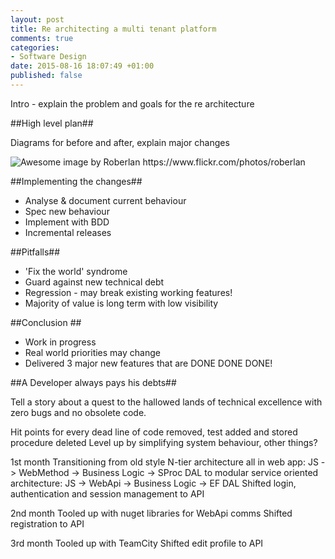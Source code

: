 ```yaml
---
layout: post
title: Re architecting a multi tenant platform
comments: true
categories: 
- Software Design
date: 2015-08-16 18:07:49 +01:00
published: false
---
```


Intro - explain the problem and goals for the re architecture

##High level plan##

Diagrams for before and after, explain major changes

<img src="http://i49.photobucket.com/albums/f299/hookmike/74078639-2d6b-4179-883d-4be7d28c19c7_zpsbpo9illj.jpg" class="alignleft" title="Awesome image by Roberlan https://www.flickr.com/photos/roberlan" />

##Implementing the changes##
      
- Analyse & document current behaviour
- Spec new behaviour
- Implement with BDD
- Incremental releases

##Pitfalls##

- 'Fix the world' syndrome
- Guard against new technical debt
- Regression - may break existing working features!
- Majority of value is long term with low visibility

##Conclusion ##

- Work in progress
- Real world priorities may change
- Delivered 3 major new features that are DONE DONE DONE! 


##A Developer always pays his debts##

Tell a story about a quest to the hallowed lands of technical excellence with zero bugs and no obsolete code.

Hit points for every dead line of code removed, test added and stored procedure deleted 
Level up by simplifying system behaviour, other things?

1st month
Transitioning from old style N-tier architecture all in web app: JS -> WebMethod -> Business Logic -> SProc DAL to 
modular service oriented architecture: JS -> WebApi -> Business Logic -> EF DAL
Shifted login, authentication and session management to API 

2nd month
Tooled up with nuget libraries for WebApi comms 
Shifted registration to API

3rd month
Tooled up with TeamCity
Shifted edit profile to API 





